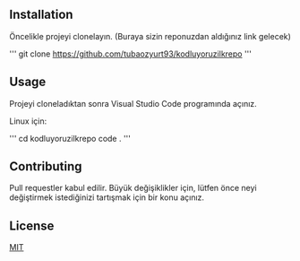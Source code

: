 ## Installation

Öncelikle projeyi clonelayın. (Buraya sizin reponuzdan aldığınız link gelecek)

'''
git clone https://github.com/tubaozyurt93/kodluyoruzilkrepo
'''

## Usage

Projeyi cloneladıktan sonra Visual Studio Code programında açınız.

Linux için:

'''
cd kodluyoruzilkrepo
code .
'''

## Contributing

Pull requestler kabul edilir. Büyük değişiklikler için, lütfen önce neyi değiştirmek istediğinizi tartışmak için bir konu açınız.

## License

[MIT](https://choosealicense.com/licenses/mit/)
